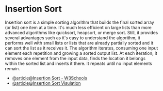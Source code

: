 # Insertion Sort

Insertion sort is a simple sorting algorithm that builds the final sorted array (or list) one item at a time. It's much less efficient on large lists than more advanced algorithms like quicksort, heapsort, or merge sort. Still, it provides several advantages such as it's easy to understand the algorithm, it performs well with small lists or lists that are already partially sorted and it can sort the list as it receives it. The algorithm iterates, consuming one input element each repetition and growing a sorted output list. At each iteration, it removes one element from the input data, finds the location it belongs within the sorted list and inserts it there. It repeats until no input elements remain.

- [@article@Insertion Sort - W3Schools](https://www.w3schools.com/dsa/dsa_algo_insertionsort.php)
- [@article@Insertion Sort Visulation](https://www.hackerearth.com/practice/algorithms/sorting/insertion-sort/visualize/)
